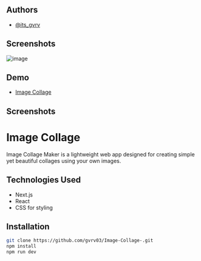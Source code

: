 ## Authors

- [@its_gvrv](https://www.instagram.com/its_gvrv)


## Screenshots
![image](https://github.com/gvrv03/Image-Collage-/assets/129073397/1ea94a5a-2694-46eb-a30c-0794df608358)

## Demo
- [Image Collage](https://imagecollage.vercel.app/)

## Screenshots

# Image Collage
Image Collage Maker is a lightweight web app designed for creating simple yet beautiful collages using your own images. 


## Technologies Used
- Next.js
- React
- CSS for styling


## Installation

```bash
git clone https://github.com/gvrv03/Image-Collage-.git
npm install 
npm run dev
```
